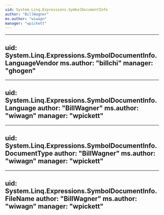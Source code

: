 ```yaml
---
uid: System.Linq.Expressions.SymbolDocumentInfo
author: "BillWagner"
ms.author: "wiwagn"
manager: "wpickett"
---
```


---
uid: System.Linq.Expressions.SymbolDocumentInfo.LanguageVendor
ms.author: "billchi"
manager: "ghogen"
---

---
uid: System.Linq.Expressions.SymbolDocumentInfo.Language
author: "BillWagner"
ms.author: "wiwagn"
manager: "wpickett"
---

---
uid: System.Linq.Expressions.SymbolDocumentInfo.DocumentType
author: "BillWagner"
ms.author: "wiwagn"
manager: "wpickett"
---

---
uid: System.Linq.Expressions.SymbolDocumentInfo.FileName
author: "BillWagner"
ms.author: "wiwagn"
manager: "wpickett"
---
